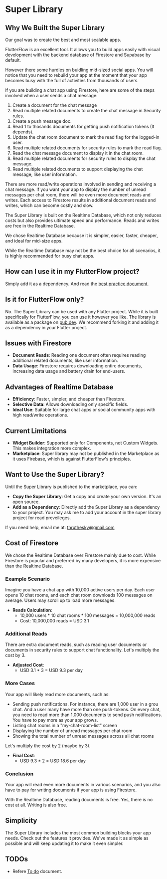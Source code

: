 # Super Library


## Why We Built the Super Library

Our goal was to create the best and most scalable apps.

FlutterFlow is an excellent tool. It allows you to build apps easily with visual development with the backend database of Firestore and Supabase by default.

However there some hurdles on buidling mid-sized social apps. You will notice that you need to rebuild your app at the moment that your app becomes busy with the full of activities from thousands of users.

If you are building a chat app using Firestore, here are some of the steps involved when a user sends a chat message:

1. Create a document for the chat message
2. Read multiple related documents to create the chat message in Security rules.
3. Create a push message doc.
4. Read 1 to thosands documents for getting push notification tokens (It depends).
5. Update the chat room document to mark the read flag for the logged-in user.
6. Read multiple related documents for security rules to mark the read flag.
7. Read the chat message document to display it in the chat room.
8. Read multiple related documents for security rules to display the chat message.
9. Read multiple related documents to support displaying the chat message, like user information.

There are more read/write operations involved in sending and receiving a chat message. If you want your app to display the number of unread messages per chat room, there will be even more document reads and writes. Each access to Firestore results in additional document reads and writes, which can become costly and slow.

The Super Library is built on the Realtime Database, which not only reduces costs but also provides ultimate speed and performance. Reads and writes are free in the Realtime Database.

We chose Realtime Database because it is simpler, easier, faster, cheaper, and ideal for mid-size apps.

While the Realtime Database may not be the best choice for all scenarios, it is highly recommended for busy chat apps.


## How can I use it in my FlutterFlow project?

Simply add it as a dependency. And read the [best practice document](./best_practice.md).




## Is it for FlutterFlow only?

No. The Super Library can be used with any Flutter project. While it is built specifically for FlutterFlow, you can use it however you like. The library is available as a package on [pub.dev](https://pub.dev). We recommend forking it and adding it as a dependency in your Flutter project.



## Issues with Firestore

- **Document Reads**: Reading one document often requires reading additional related documents, like user information.
- **Data Usage**: Firestore requires downloading entire documents, increasing data usage and battery drain for end-users.

## Advantages of Realtime Database

- **Efficiency**: Faster, simpler, and cheaper than Firestore.
- **Selective Data**: Allows downloading only specific fields.
- **Ideal Use**: Suitable for large chat apps or social community apps with high read/write operations.

## Current Limitations

- **Widget Builder**: Supported only for Components, not Custom Widgets. This makes integration more complex.
- **Marketplace**: Super library may not be published in the Marketplace as it uses Firebase, which is against FlutterFlow's principles.

## Want to Use the Super Library?

Until the Super Library is published to the marketplace, you can:

- **Copy the Super Library**: Get a copy and create your own version. It's an open source.
- **Add as a Dependency**: Directly add the Super Library as a dependency to your project. You may ask me to add your account in the super library project for read preveileges.

If you need help, email me at: thruthesky@gmail.com




## Cost of Firestore

We chose the Realtime Database over Firestore mainly due to cost. While Firestore is popular and preferred by many developers, it is more expensive than the Realtime Database.

### Example Scenario

Imagine you have a chat app with 10,000 active users per day. Each user opens 10 chat rooms, and each chat room downloads 100 messages on average. Users may scroll up to load more messages.

- **Reads Calculation**: 
  - 10,000 users * 10 chat rooms * 100 messages = 10,000,000 reads
  - Cost: 10,000,000 reads = USD 3.1

### Additional Reads

There are extra document reads, such as reading user documents or documents in security rules to support chat functionality. Let's multiply the cost by 3.

- **Adjusted Cost**: 
  - USD 3.1 * 3 = USD 9.3 per day

### More Cases

Your app will likely read more documents, such as:

- Sending push notifications. For instance, there are 1,000 user in a grou chat. And a user many have more than one push-tokens. On every chat, you need to read more than 1,000 documents to send push notifications. You have to pay more as your app grows.
- Listing chat rooms in a "my-chat-room-list" screen
- Displaying the number of unread messages per chat room
- Showing the total number of unread messages across all chat rooms

Let's multiply the cost by 2 (maybe by 3).

- **Final Cost**: 
  - USD 9.3 * 2 = USD 18.6 per day

### Conclusion

Your app will read even more documents in various scenarios, and you also have to pay for writing documents if your app is using Firestore.

With the Realtime Database, reading documents is free. Yes, there is no cost at all. Writing is also free.



## Simplicity

The Super Library includes the most common building blocks your app needs. Check out the features it provides. We've made it as simple as possible and will keep updating it to make it even simpler.






## TODOs

- Refere [To do](./todo.md) document.
